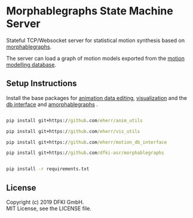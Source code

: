 # Morphablegraphs State Machine Server

Stateful TCP/Websocket server for statistical motion synthesis based on [morphablegraphs](https://github.com/asr-dfki/morphablegraphs). 

The server can load a graph of motion models exported from the [motion modelling database](https://github.com/eherr/motion_database_server). 

## Setup Instructions

Install the base packages for [animation data editing](https://github.com/eherr/anim_utils), [visualization](https://github.com/eherr/vis_utils) and the [db interface](https://github.com/eherr/motion_db_interface) and [amorphablegraphs](https://github.com/asr-dfki/morphablegraphs) .

```bat

pip install git+https://github.com/eherr/anim_utils

pip install git+https://github.com/eherr/vis_utils

pip install git+https://github.com/eherr/motion_db_interface

pip install git+https://github.com/dfki-asr/morphablegraphs


pip install -r requirements.txt

```
## License
Copyright (c) 2019 DFKI GmbH.  
MIT License, see the LICENSE file.